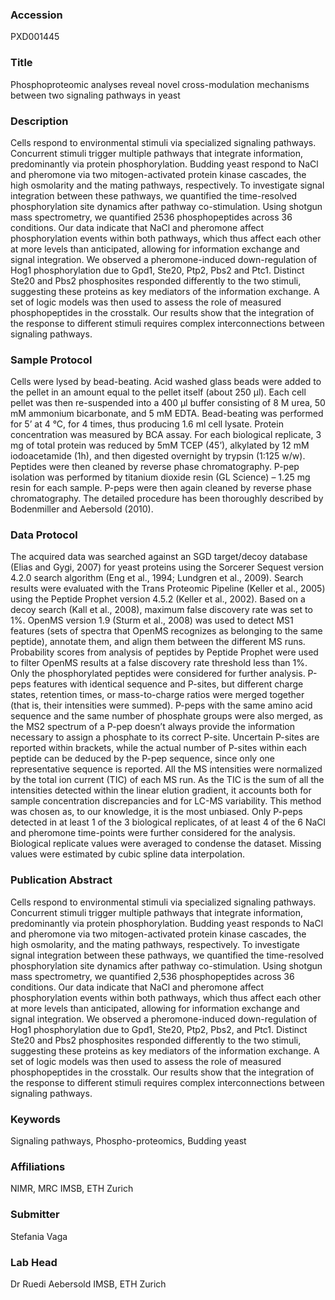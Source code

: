 ### Accession
PXD001445

### Title
Phosphoproteomic analyses reveal novel cross-modulation mechanisms between two signaling pathways in yeast

### Description
Cells respond to environmental stimuli via specialized signaling pathways. Concurrent stimuli trigger multiple pathways that integrate information, predominantly via protein phosphorylation.  Budding yeast respond to NaCl and pheromone via two mitogen-activated protein kinase cascades, the high osmolarity and the mating pathways, respectively. To investigate signal integration between these pathways, we quantified the time-resolved phosphorylation site dynamics after pathway co-stimulation. Using shotgun mass spectrometry, we quantified 2536 phosphopeptides across 36 conditions. Our data indicate that NaCl and pheromone affect phosphorylation events within both pathways, which thus affect each other at more levels than anticipated, allowing for information exchange and signal integration. We observed a pheromone-induced down-regulation of Hog1 phosphorylation due to Gpd1, Ste20, Ptp2, Pbs2 and Ptc1. Distinct Ste20 and Pbs2 phosphosites responded differently to the two stimuli, suggesting these proteins as key mediators of the information exchange. A set of logic models was then used to assess the role of measured phosphopeptides in the crosstalk. Our results show that the integration of the response to different stimuli requires complex interconnections between signaling pathways.

### Sample Protocol
Cells were lysed by bead-beating. Acid washed glass beads were added to the pellet in an amount equal to the pellet itself (about 250 µl). Each cell pellet was then re-suspended into a 400 µl buffer consisting of 8 M urea, 50 mM ammonium bicarbonate, and 5 mM EDTA. Bead-beating was performed for 5’ at 4 °C, for 4 times, thus producing 1.6 ml cell lysate. Protein concentration was measured by BCA assay. For each biological replicate, 3 mg of total protein was reduced by 5mM TCEP (45’), alkylated by 12 mM iodoacetamide (1h), and then digested overnight by trypsin (1:125 w/w). Peptides were then cleaned by reverse phase chromatography. P-pep isolation was performed by titanium dioxide resin (GL Science) – 1.25 mg resin for each sample. P-peps were then again cleaned by reverse phase chromatography. The detailed procedure has been thoroughly described by Bodenmiller and Aebersold (2010).

### Data Protocol
The acquired data was searched against an SGD target/decoy database (Elias and Gygi, 2007) for yeast proteins using the Sorcerer Sequest version 4.2.0 search algorithm (Eng et al., 1994; Lundgren et al., 2009). Search results were evaluated with the Trans Proteomic Pipeline (Keller et al., 2005) using the Peptide Prophet version 4.5.2 (Keller et al., 2002). Based on a decoy search (Kall et al., 2008), maximum false discovery rate was set to 1%. OpenMS version 1.9 (Sturm et al., 2008) was used to detect MS1 features (sets of spectra that OpenMS recognizes as belonging to the same peptide), annotate them, and align them between the different MS runs. Probability scores from analysis of peptides by Peptide Prophet were used to filter OpenMS results at a false discovery rate threshold less than 1%. Only the phosphorylated peptides were considered for further analysis. P-peps features with identical sequence and P-sites, but different charge states, retention times, or mass-to-charge ratios were merged together (that is, their intensities were summed). P-peps with the same amino acid sequence and the same number of phosphate groups were also merged, as the MS2 spectrum of a P-pep doesn’t always provide the information necessary to assign a phosphate to its correct P-site. Uncertain P-sites are reported within brackets, while the actual number of P-sites within each peptide can be deduced by the P-pep sequence, since only one representative sequence is reported. All the MS intensities were normalized by the total ion current (TIC) of each MS run. As the TIC is the sum of all the intensities detected within the linear elution gradient, it accounts both for sample concentration discrepancies and for LC-MS variability. This method was chosen as, to our knowledge, it is the most unbiased. Only P-peps detected in at least 1 of the 3 biological replicates, of at least 4 of the 6 NaCl and pheromone time-points were further considered for the analysis. Biological replicate values were averaged to condense the dataset. Missing values were estimated by cubic spline data interpolation.

### Publication Abstract
Cells respond to environmental stimuli via specialized signaling pathways. Concurrent stimuli trigger multiple pathways that integrate information, predominantly via protein phosphorylation. Budding yeast responds to NaCl and pheromone via two mitogen-activated protein kinase cascades, the high osmolarity, and the mating pathways, respectively. To investigate signal integration between these pathways, we quantified the time-resolved phosphorylation site dynamics after pathway co-stimulation. Using shotgun mass spectrometry, we quantified 2,536 phosphopeptides across 36 conditions. Our data indicate that NaCl and pheromone affect phosphorylation events within both pathways, which thus affect each other at more levels than anticipated, allowing for information exchange and signal integration. We observed a pheromone-induced down-regulation of Hog1 phosphorylation due to Gpd1, Ste20, Ptp2, Pbs2, and Ptc1. Distinct Ste20 and Pbs2 phosphosites responded differently to the two stimuli, suggesting these proteins as key mediators of the information exchange. A set of logic models was then used to assess the role of measured phosphopeptides in the crosstalk. Our results show that the integration of the response to different stimuli requires complex interconnections between signaling pathways.

### Keywords
Signaling pathways, Phospho-proteomics, Budding yeast

### Affiliations
NIMR, MRC
IMSB, ETH Zurich

### Submitter
Stefania Vaga

### Lab Head
Dr Ruedi Aebersold
IMSB, ETH Zurich


